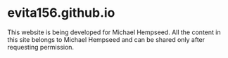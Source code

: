 # evita156.github.io
This website is being developed for Michael Hempseed. All the content in this site belongs to Michael Hempseed and can be shared only after requesting permission.
